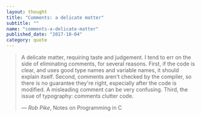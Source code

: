```yaml
---
layout: thought
title: "Comments: a delicate matter"
subtitle: ""
name: "comments-a-delicate-matter"
published_date: "2017-10-04"
category: quote
---
```


> A delicate matter, requiring taste and judgement.  I tend to err on the side
> of eliminating comments, for several reasons.  First, if the code is clear,
> and uses good type names and variable names, it should explain itself.
> Second, comments aren't checked by the compiler, so there is no guarantee
> they're right, especially after the code is modified.  A misleading comment
> can be very confusing.  Third, the issue of typography: comments clutter code.
>
> &mdash; <cite>Rob Pike</cite>, Notes on Programming in C
>

